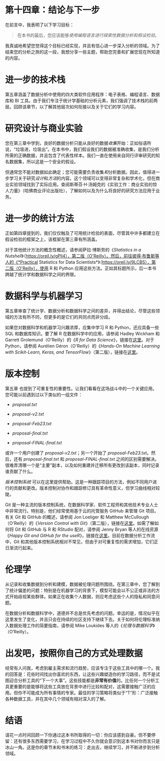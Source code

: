 # 第十四章：结论与下一步

在前言中，我表明了以下学习目标：

> 在本书的最后，您应该能够*使用编程语言进行探索性数据分析和假设检验*。

我真诚地希望您觉得这个目标已经实现，并且有信心进一步深入分析的领域。为了结束您的分析之旅的这一段，我想分享一些主题，帮助您完善和扩展您现在所知道的内容。

# 进一步的技术栈

第五章涵盖了数据分析中使用的四大类软件应用程序：电子表格、编程语言、数据库和 BI 工具。由于我们专注于统计学基础的分析元素，我们强调了技术栈的前两层。回顾该章节，以了解其他层次如何衔接以及关于它们的学习内容。

# 研究设计与商业实验

您在第三章中学到，良好的数据分析只能从良好的数据*收集*开始：正如俗语所说，“垃圾进，垃圾出”。在本书中，我们假设我们的数据被准确收集，是我们分析所需的正确数据，并且包含了代表性样本。我们一直在使用来自同行评审研究的知名数据集，所以这是一个安全的假设。

但通常您不能对数据如此确定；您可能需要负责收集*和*分析数据。因此，值得进一步学习关于研究*设计*和*方法*的内容。这个领域可以变得非常复杂和学术化，但在商业实验领域找到了实际应用。查阅斯蒂芬·H·汤姆克的《实验工作：商业实验的惊人力量》（哈佛商业评论出版社），了解如何以及为什么将良好的研究方法应用于业务。

# 进一步的统计方法

正如第四章提到的，我们仅仅触及了可用统计检验的表面，尽管其中许多都建立在假设检验的框架之上，该框架在第三章有所涵盖。

对于其他统计方法的概念性概述，请参阅萨拉·博斯劳的《*Statistics in a Nutshell*》（https://oreil.ly/gPll4），第二版（O'Reilly）。然后，前往彼得·布鲁斯等人的《*Practical Statistics for Data Scientists*》（https://oreil.ly/9LCBS），第二版（O'Reilly），使用 R 和 Python 应用这些方法。正如其标题所示，后一本书跨越了统计学和数据科学之间的界限。

# 数据科学与机器学习

第五章审查了统计学、数据分析和数据科学之间的差异，并得出结论，尽管这些领域的方法有所不同，但更多的是它们的共同点而非分歧。

如果您对数据科学和机器学习兴趣浓厚，应集中学习 R 和 Python，还应具备一些 SQL 和数据库知识。要了解 R 在数据科学中的应用，请参阅 Hadley Wickham 和 Garrett Grolemund（O'Reilly）的《*R for Data Science*》，链接在[这里](https://oreil.ly/az4Yx)。对于 Python，请参阅 Aurélien Géron（O'Reilly）的《*Hands-On Machine Learning with Scikit-Learn, Keras, and TensorFlow*》（第二版），链接在[这里](https://oreil.ly/gMZGt)。

# 版本控制

第五章 也提到了可重复性的重要性。让我们看看在这场战斗中的一个关键应用。您可能以前遇到过以下类似的一组文件：

+   *proposal.txt*

+   *proposal-v2.txt*

+   *proposal-Feb23.txt*

+   *proposal-final.txt*

+   *proposal-FINAL-final.txt*

或许一个用户创建了 *proposal-v2.txt*；另一个开始了 *proposal-Feb23.txt*。然后，还有 *proposal-final.txt* 和 *proposal-FINAL-final.txt* 之间的区别需要解决。很难弄清哪一个是“主要”副本，以及如何重建并迁移所有更改到该副本，同时记录谁贡献了什么。

*版本控制系统* 可以在这里提供帮助。这是一种跟踪项目的方法，例如不同用户进行的贡献和更改。版本控制对协作和跟踪修订具有革命性意义，但学习曲线相对较陡。

Git 是一种主流的版本控制系统，在数据科学家、软件工程师和其他技术专业人士中非常流行。特别是，他们经常使用基于云的托管服务 GitHub 来管理 Git 项目。有关 Git 和 GitHub 的概述，请参阅 Jon Loeliger 和 Matthew McCullough（O'Reilly）的《*Version Control with Git*》（第二版），链接在[这里](https://oreil.ly/SV0Xq)。如需了解如何将 Git 和 GitHub 与 R 和 RStudio 配对，请参阅 Jenny Bryan 等人的在线资源《*Happy Git and GitHub for the useR*》，链接在[这里](https://happygitwithr.com)。目前在数据分析工作流中，Git 和其他版本控制系统相对不常见，但由于对可重复性的需求增加，它们正日渐流行起来。

# 伦理学

从记录和收集数据到分析和建模，数据被伦理问题所围绕。在第三章中，您了解到了统计偏差的问题：特别是在机器学习的背景下，模型可能会以不公正或非法的方式开始歧视某些群体。如果正在收集个人数据，则应考虑这些个人的隐私和同意问题。

在数据分析和数据科学中，道德并不总是优先考虑的问题。幸运的是，情况似乎在这里发生了变化，并且只会在持续的社区支持下继续下去。关于如何将伦理标准纳入数据处理工作的简要指南，请参阅 Mike Loukides 等人的《*伦理与数据科学*》（O’Reilly）。

# 出发吧，按照你自己的方式处理数据

经常有人问我，考虑到雇主需求和流行趋势，应该专注于这些工具中的哪一个。我的回答是：花些时间找出你喜欢的东西，让这些兴趣塑造你的学习路径，而不是试图迎合分析工具的“下一个大事”。这些技能都是**非常有价值**的。比任何一个分析工具更重要的是能够将这些工具放在背景中进行比较和配对，这需要接触广泛的应用。但你不可能成为所有事情的专家。最佳的学习策略将类似于“T”形：广泛接触各种数据工具，并在其中几个领域有相对深入的了解。

# 结语

请花一点时间回顾一下你通过这本书所取得的一切：你应该感到自豪。但不要停留：还有很多东西需要学习，在学习过程中不久你就会意识到这本书对你而言只是冰山一角。这是你的章节末和书末的练习：走出去，继续学习，并不断进步到分析领域。
